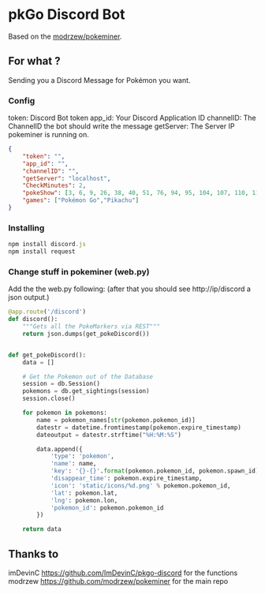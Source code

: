 # pkGo Discord Bot

Based on the [modrzew/pokeminer](https://github.com/modrzew/pokeminer).

## For what ?

Sending you a Discord Message for Pokémon you want.

### Config

token: Discord Bot token
app_id: Your Discord Application ID
channelID: The ChannelID the bot should write the message
getServer: The Server IP pokeminer is running on.

```json
{
	"token": "",
	"app_id": "",
	"channelID": "",
	"getServer": "localhost",
	"CheckMinutes": 2,
	"pokeShow": [3, 6, 9, 26, 38, 40, 51, 76, 94, 95, 104, 107, 110, 115, 122, 123, 128, 132, 139, 141, 142, 143, 148, 149, 150, 151],
	"games": ["Pokémon Go","Pikachu"]
}

```

### Installing

```javascript
npm install discord.js
npm install request
```

### Change stuff in pokeminer (web.py)

Add the the web.py following: (after that you should see http://ip/discord a json output.)
```python
@app.route('/discord')
def discord():
    """Gets all the PokeMarkers via REST"""
    return json.dumps(get_pokeDiscord())


def get_pokeDiscord():
    data = []

    # Get the Pokemon out of the Database
    session = db.Session()
    pokemons = db.get_sightings(session)
    session.close()

    for pokemon in pokemons:
        name = pokemon_names[str(pokemon.pokemon_id)]
        datestr = datetime.fromtimestamp(pokemon.expire_timestamp)
        dateoutput = datestr.strftime("%H:%M:%S")

        data.append({
            'type': 'pokemon',
            'name': name,
            'key': '{}-{}'.format(pokemon.pokemon_id, pokemon.spawn_id),
            'disappear_time': pokemon.expire_timestamp,
            'icon': 'static/icons/%d.png' % pokemon.pokemon_id,
            'lat': pokemon.lat,
            'lng': pokemon.lon,
            'pokemon_id': pokemon.pokemon_id
        })

    return data		
```

## Thanks to

imDevinC https://github.com/ImDevinC/pkgo-discord for the functions
modrzew https://github.com/modrzew/pokeminer for the main repo
